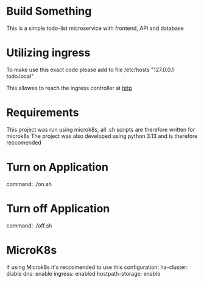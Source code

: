 # Build Something
This is a simple todo-list microservice with frontend, API and database

# Utilizing ingress
To make use this exact code please add to file /etc/hosts
"127.0.0.1 todo.local"

This allowes to reach the ingress controller at [http](http://todo.local/)


# Requirements
This project was run using microk8s, all .sh scripts are therefore written for microk8s
The project was also developed using python 3.13 and is therefore reccomended

# Turn on Application
command: ./on.sh

# Turn off Application
command: ./off.sh

# MicroK8s
If using Microk8s it's reccomended to use this configuration:
ha-cluster: diable
dns: enable
ingress: enabled
hostpath-storage: enable